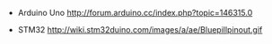 * Arduino Uno
http://forum.arduino.cc/index.php?topic=146315.0

* STM32
http://wiki.stm32duino.com/images/a/ae/Bluepillpinout.gif

